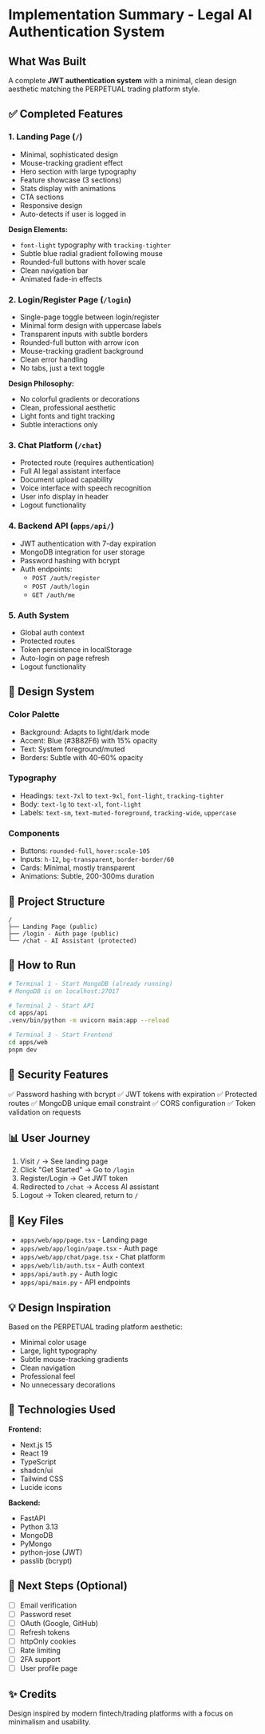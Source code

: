 # Implementation Summary - Legal AI Authentication System

## What Was Built

A complete **JWT authentication system** with a minimal, clean design aesthetic matching the PERPETUAL trading platform style.

## ✅ Completed Features

### 1. **Landing Page** (`/`)
- Minimal, sophisticated design
- Mouse-tracking gradient effect
- Hero section with large typography
- Feature showcase (3 sections)
- Stats display with animations
- CTA sections
- Responsive design
- Auto-detects if user is logged in

**Design Elements:**
- `font-light` typography with `tracking-tighter`
- Subtle blue radial gradient following mouse
- Rounded-full buttons with hover scale
- Clean navigation bar
- Animated fade-in effects

### 2. **Login/Register Page** (`/login`)
- Single-page toggle between login/register
- Minimal form design with uppercase labels
- Transparent inputs with subtle borders
- Rounded-full button with arrow icon
- Mouse-tracking gradient background
- Clean error handling
- No tabs, just a text toggle

**Design Philosophy:**
- No colorful gradients or decorations
- Clean, professional aesthetic
- Light fonts and tight tracking
- Subtle interactions only

### 3. **Chat Platform** (`/chat`)
- Protected route (requires authentication)
- Full AI legal assistant interface
- Document upload capability
- Voice interface with speech recognition
- User info display in header
- Logout functionality

### 4. **Backend API** (`apps/api/`)
- JWT authentication with 7-day expiration
- MongoDB integration for user storage
- Password hashing with bcrypt
- Auth endpoints:
  - `POST /auth/register`
  - `POST /auth/login`
  - `GET /auth/me`

### 5. **Auth System**
- Global auth context
- Protected routes
- Token persistence in localStorage
- Auto-login on page refresh
- Logout functionality

## 🎨 Design System

### Color Palette
- Background: Adapts to light/dark mode
- Accent: Blue (#3B82F6) with 15% opacity
- Text: System foreground/muted
- Borders: Subtle with 40-60% opacity

### Typography
- Headings: `text-7xl` to `text-9xl`, `font-light`, `tracking-tighter`
- Body: `text-lg` to `text-xl`, `font-light`
- Labels: `text-sm`, `text-muted-foreground`, `tracking-wide`, `uppercase`

### Components
- Buttons: `rounded-full`, `hover:scale-105`
- Inputs: `h-12`, `bg-transparent`, `border-border/60`
- Cards: Minimal, mostly transparent
- Animations: Subtle, 200-300ms duration

## 📁 Project Structure

```
/
├── Landing Page (public)
├── /login - Auth page (public)
└── /chat - AI Assistant (protected)
```

## 🚀 How to Run

```bash
# Terminal 1 - Start MongoDB (already running)
# MongoDB is on localhost:27017

# Terminal 2 - Start API
cd apps/api
.venv/bin/python -m uvicorn main:app --reload

# Terminal 3 - Start Frontend
cd apps/web
pnpm dev
```

## 🔐 Security Features

✅ Password hashing with bcrypt
✅ JWT tokens with expiration
✅ Protected routes
✅ MongoDB unique email constraint
✅ CORS configuration
✅ Token validation on requests

## 📊 User Journey

1. Visit `/` → See landing page
2. Click "Get Started" → Go to `/login`
3. Register/Login → Get JWT token
4. Redirected to `/chat` → Access AI assistant
5. Logout → Token cleared, return to `/`

## 🎯 Key Files

- `apps/web/app/page.tsx` - Landing page
- `apps/web/app/login/page.tsx` - Auth page
- `apps/web/app/chat/page.tsx` - Chat platform
- `apps/web/lib/auth.tsx` - Auth context
- `apps/api/auth.py` - Auth logic
- `apps/api/main.py` - API endpoints

## 💡 Design Inspiration

Based on the PERPETUAL trading platform aesthetic:
- Minimal color usage
- Large, light typography
- Subtle mouse-tracking gradients
- Clean navigation
- Professional feel
- No unnecessary decorations

## 🔧 Technologies Used

**Frontend:**
- Next.js 15
- React 19
- TypeScript
- shadcn/ui
- Tailwind CSS
- Lucide icons

**Backend:**
- FastAPI
- Python 3.13
- MongoDB
- PyMongo
- python-jose (JWT)
- passlib (bcrypt)

## 📝 Next Steps (Optional)

- [ ] Email verification
- [ ] Password reset
- [ ] OAuth (Google, GitHub)
- [ ] Refresh tokens
- [ ] httpOnly cookies
- [ ] Rate limiting
- [ ] 2FA support
- [ ] User profile page

## ✨ Credits

Design inspired by modern fintech/trading platforms with a focus on minimalism and usability.

